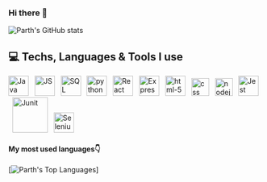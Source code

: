 ### Hi there 👋

![Parth's GitHub stats](https://github-readme-stats.vercel.app/api?username=partyzl&show_icons=true&theme=radical)

## 💻 Techs, Languages & Tools I use

<img src="https://i.imgur.com/FI6zNOd.png" width="40px" alt="Java"/> &nbsp;
<img src="https://i.imgur.com/o0GEoUG.png" width="40px" alt="JS"/> &nbsp; 
<img src="https://i.imgur.com/p0iInfp.png" width="40px" alt="SQL"/> &nbsp;
<img src="https://i.imgur.com/Gt41wVy.png" width="40px" alt="python" /> &nbsp; 
<img src="https://i.imgur.com/G4ewIRk.png" width="40px" alt="React"/> &nbsp;
<img src="https://i.imgur.com/FfL7MyP.png" width="40px" alt="Express"/> &nbsp; 
<img src="https://i.imgur.com/TSZVG5g.png" width="40px" alt="html-5" /> &nbsp;
<img src="https://i.imgur.com/9xbG6Ox.png" width="35px" alt="css"/> &nbsp; 
<img src="https://i.imgur.com/uGHPrRG.png" width="35px" alt="nodejs"/> &nbsp;
<img src="https://i.imgur.com/KU5xR5u.png" width="40px" alt="Jest"/> &nbsp;
<img src="https://i.imgur.com/1z0WLUq.png" width="70px" alt="Junit"/> &nbsp;
<img src="https://i.imgur.com/pMeFDIZ.png" width="40px" alt="Selenium"/> &nbsp;

#### My most used languages:point_down:

[![Parth's Top Languages](https://github-readme-stats.vercel.app/api/top-langs/?username=partyzl&layout=compact&hide_border=false&theme=darcula&bg_color=00000000&langs_count=4%22%3E)]


<!--
**partyzl/partyzl** is a ✨ _special_ ✨ repository because its `README.md` (this file) appears on your GitHub profile.

Here are some ideas to get you started:

- 🔭 I’m currently working on ...
- 🌱 I’m currently learning ...
- 👯 I’m looking to collaborate on ...
- 🤔 I’m looking for help with ...
- 💬 Ask me about ...
- 📫 How to reach me: ...
- 😄 Pronouns: ...
- ⚡ Fun fact: ...
-->
